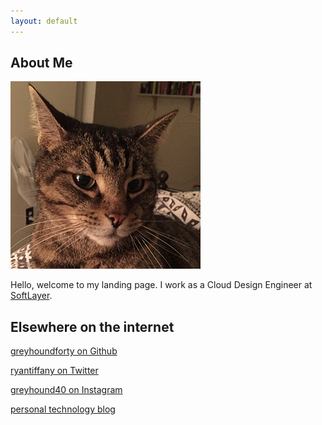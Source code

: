 ```yaml
---
layout: default
---
```


## About Me

<img class="profile-picture" src="joey.png">

Hello, welcome to my landing page. I work as a Cloud Design Engineer at [SoftLayer](http://www.softlayer.com/). 

## Elsewhere on the internet 

[greyhoundforty on Github](https://github.com/greyhoundforty)  

[ryantiffany on Twitter](https://twitter.com/ryantiffany)

[greyhound40 on Instagram](https://www.instagram.com/greyhound40/)

[personal technology blog]()